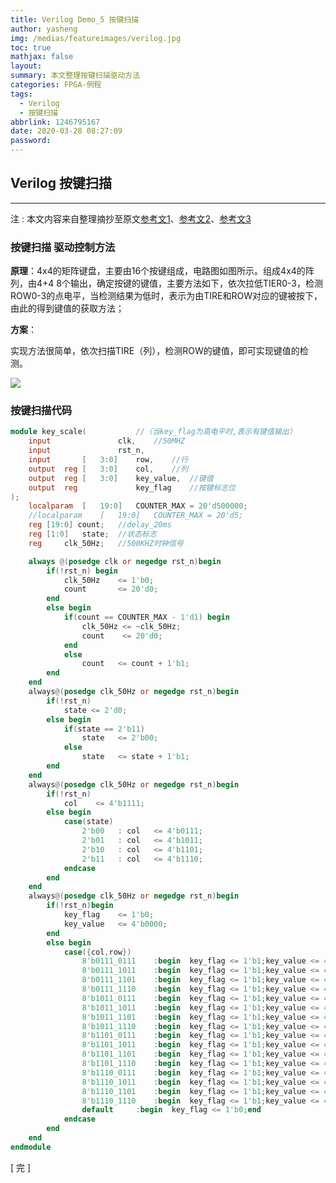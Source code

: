 ```yaml
---
title: Verilog Demo_5 按键扫描
author: yasheng
img: /medias/featureimages/verilog.jpg
toc: true
mathjax: false
layout: 
summary: 本文整理按键扫描驱动方法
categories: FPGA-例程
tags:
  - Verilog
  - 按键扫描
abbrlink: 1246795167
date: 2020-03-28 08:27:09
password:
---
```


## Verilog  按键扫描

---

注 : 本文内容来自整理摘抄至原文[参考文1](https://www.cnblogs.com/kongtiao/archive/2011/07/21/2112112.html)、[参考文2](https://www.cnblogs.com/nick123/archive/2009/05/07/1452129.html)、[参考文3](https://www.cnblogs.com/yuphone/archive/2010/07/23/1783623.html)

### 按键扫描 驱动控制方法

**原理**：4x4的矩阵键盘，主要由16个按键组成，电路图如图所示。组成4x4的阵列，由4+4 8个输出，确定按键的键值，主要方法如下，依次拉低TIER0-3，检测ROW0-3的点电平，当检测结果为低时，表示为由TIRE和ROW对应的键被按下，由此的得到键值的获取方法；

**方案**：

实现方法很简单，依次扫描TIRE（列），检测ROW的键值，即可实现键值的检测。

<img src="/images/post_images/verilog_demo_05_keyscan/keyscan.png">

### 按键扫描代码

```verilog
module key_scale(			//（当key_flag为高电平时,表示有键值输出）
    input				clk,  	//50MHZ
    input				rst_n,
    input		[	3:0]	row,   	//行
    output	reg	[	3:0]	col,   	//列
    output	reg	[	3:0]	key_value,  //键值
    output	reg 			key_flag   	//按键标志位
);
    localparam	[	19:0]	COUNTER_MAX = 20'd500000;
    //localparam	[	19:0]	COUNTER_MAX = 20'd5;
    reg [19:0] count;	//delay_20ms
    reg [1:0] 	state;  //状态标志
    reg 	clk_50Hz;  	//500KHZ时钟信号

    always @(posedge clk or negedge rst_n)begin
        if(!rst_n) begin 
            clk_50Hz 	<= 1'b0; 
            count 		<= 20'd0; 
        end
        else begin
            if(count == COUNTER_MAX - 1'd1) begin 
                clk_50Hz <= ~clk_50Hz;
                count    <= 20'd0;
            end
            else 
                count   <= count + 1'b1;
        end
    end
    always@(posedge clk_50Hz or negedge rst_n)begin
        if(!rst_n)
            state <= 2'd0;
        else begin
            if(state == 2'b11)
                state	<= 2'b00;
            else
                state 	<= state + 1'b1;
        end
    end
    always@(posedge	clk_50Hz or negedge rst_n)begin
        if(!rst_n)
            col    <= 4'b1111;
        else begin
            case(state)
                2'b00	: col	<= 4'b0111;
                2'b01	: col	<= 4'b1011;
                2'b10	: col	<= 4'b1101;
                2'b11	: col	<= 4'b1110;
            endcase
        end
    end
    always@(posedge clk_50Hz or negedge rst_n)begin
        if(!rst_n)begin
            key_flag	<= 1'b0;
            key_value	<= 4'b0000;
        end
        else begin
            case({col,row})
                8'b0111_0111	:begin	key_flag <= 1'b1;key_value <= 4'd0;  end
                8'b0111_1011	:begin	key_flag <= 1'b1;key_value <= 4'd4;  end
                8'b0111_1101	:begin	key_flag <= 1'b1;key_value <= 4'd8;  end
                8'b0111_1110	:begin	key_flag <= 1'b1;key_value <= 4'd12; end			
                8'b1011_0111	:begin	key_flag <= 1'b1;key_value <= 4'd1;  end
                8'b1011_1011	:begin	key_flag <= 1'b1;key_value <= 4'd5;  end
                8'b1011_1101	:begin	key_flag <= 1'b1;key_value <= 4'd9;  end
                8'b1011_1110	:begin	key_flag <= 1'b1;key_value <= 4'd13; end			
                8'b1101_0111	:begin	key_flag <= 1'b1;key_value <= 4'd2;  end
                8'b1101_1011	:begin	key_flag <= 1'b1;key_value <= 4'd6;  end
                8'b1101_1101	:begin	key_flag <= 1'b1;key_value <= 4'd10; end
                8'b1101_1110	:begin	key_flag <= 1'b1;key_value <= 4'd14; end			
                8'b1110_0111	:begin	key_flag <= 1'b1;key_value <= 4'd3;  end
                8'b1110_1011	:begin	key_flag <= 1'b1;key_value <= 4'd7;  end
                8'b1110_1101	:begin	key_flag <= 1'b1;key_value <= 4'd11; end
                8'b1110_1110	:begin	key_flag <= 1'b1;key_value <= 4'd15; end
                default		:begin	key_flag <= 1'b0;end
            endcase
        end
    end
endmodule
```



[  完  ]





